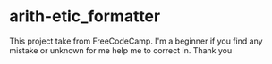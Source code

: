 # arith-etic_formatter
This project take from FreeCodeCamp. I'm a beginner if you find any mistake or unknown for me help me to correct in. Thank you
